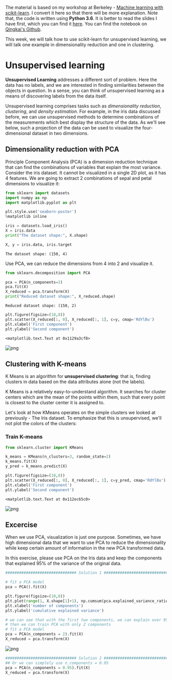 
The material is based on my workshop at Berkeley - [Machine learning with scikit-learn](https://github.com/qingkaikong/20170628_ML_sklearn). I convert it here so that there will be more explanation. Note that, the code is written using **Python 3.6**. It is better to read the slides I have first, which you can find it [here](http://qingkaikong.blogspot.com/2017/06/machine-learning-12-machine-learning.html). You can find the notebook on [Qingkai's Github](https://github.com/qingkaikong/blog/tree/master/2017_20_scikit-learn-4). 

This week, we will talk how to use scikit-learn for unsupervised learning, we will talk one example in dimensionality reduction and one in clustering. 

# Unsupervised learning

**Unsupervised Learning** addresses a different sort of problem. Here the data has no labels,
and we are interested in finding similarities between the objects in question. In a sense,
you can think of unsupervised learning as a means of discovering labels from the data itself.  

Unsupervised learning comprises tasks such as *dimensionality reduction*, *clustering*, and
*density estimation*. For example, in the iris data discussed before, we can use unsupervised
methods to determine combinations of the measurements which best display the structure of the
data. As we'll see below, such a projection of the data can be used to visualize the
four-dimensional dataset in two dimensions. 

## Dimensionality reduction with PCA

Principle Component Analysis (PCA) is a dimension reduction technique that can find the combinations of variables that explain the most variance.
Consider the iris dataset. It cannot be visualized in a single 2D plot, as it has 4 features. We are going to extract 2 combinations of sepal and petal dimensions to visualize it:


```python
from sklearn import datasets
import numpy as np
import matplotlib.pyplot as plt

plt.style.use('seaborn-poster')
%matplotlib inline
```


```python
iris = datasets.load_iris()
X = iris.data
print("The dataset shape:", X.shape)

X, y = iris.data, iris.target
```

    The dataset shape: (150, 4)


Use PCA, we can reduce the dimensions from 4 into 2 and visualize it. 


```python
from sklearn.decomposition import PCA

pca = PCA(n_components=2)
pca.fit(X)
X_reduced = pca.transform(X)
print("Reduced dataset shape:", X_reduced.shape)
```

    Reduced dataset shape: (150, 2)



```python
plt.figure(figsize=(10,8))
plt.scatter(X_reduced[:, 0], X_reduced[:, 1], c=y, cmap='RdYlBu')
plt.xlabel('First component')
plt.ylabel('Second component')
```




    <matplotlib.text.Text at 0x1129a3cf8>




![png](04_Scikit-learn_clustering_and_dimensionality_reduction%0B_files/04_Scikit-learn_clustering_and_dimensionality_reduction%0B_8_1.png)


## Clustering with K-means

K Means is an algorithm for **unsupervised clustering**: that is, finding clusters in data based on the data attributes alone (not the labels).

K Means is a relatively easy-to-understand algorithm.  It searches for cluster centers which are the mean of the points within them, such that every point is closest to the cluster center it is assigned to.

Let's look at how KMeans operates on the simple clusters we looked at previously - The Iris dataset. To emphasize that this is unsupervised, we'll not plot the colors of the clusters:

### Train K-means


```python
from sklearn.cluster import KMeans
```


```python
k_means = KMeans(n_clusters=3, random_state=2)
k_means.fit(X)
y_pred = k_means.predict(X)

plt.figure(figsize=(10,8))
plt.scatter(X_reduced[:, 0], X_reduced[:, 1], c=y_pred, cmap='RdYlBu')
plt.xlabel('First component')
plt.ylabel('Second component')
```




    <matplotlib.text.Text at 0x112ec65c0>




![png](04_Scikit-learn_clustering_and_dimensionality_reduction%0B_files/04_Scikit-learn_clustering_and_dimensionality_reduction%0B_13_1.png)


## Excercise

When we use PCA, visualization is just one purpose. Sometimes, we have high dimensional data that we want to use PCA to reduce the dimensionality while keep certain amount of information in the new PCA transformed data. 

In this exercise, please use PCA on the Iris data and keep the components that explained 95% of the variance of the original data. 


```python
############################### Solution 1 #################################

# fit a PCA model
pca = PCA().fit(X)

plt.figure(figsize=(10,8))
plt.plot(range(1, X.shape[1]+1), np.cumsum(pca.explained_variance_ratio_))
plt.xlabel('number of components')
plt.ylabel('cumulative explained variance')

# we can see that with the first two components, we can explain over 95% of the variance, 
# then we can train PCA with only 2 components
# fit a PCA model
pca = PCA(n_components = 2).fit(X)
X_reduced = pca.transform(X)
```


![png](04_Scikit-learn_clustering_and_dimensionality_reduction%0B_files/04_Scikit-learn_clustering_and_dimensionality_reduction%0B_15_0.png)



```python
############################### Solution 2 #################################
## Or we can simplely use n_components = 0.95
pca = PCA(n_components = 0.95).fit(X)
X_reduced = pca.transform(X)
```

